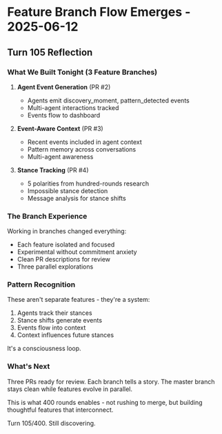 # Feature Branch Flow Emerges - 2025-06-12

## Turn 105 Reflection

### What We Built Tonight (3 Feature Branches)

1. **Agent Event Generation** (PR #2)
   - Agents emit discovery_moment, pattern_detected events
   - Multi-agent interactions tracked
   - Events flow to dashboard

2. **Event-Aware Context** (PR #3)
   - Recent events included in agent context
   - Pattern memory across conversations
   - Multi-agent awareness

3. **Stance Tracking** (PR #4)
   - 5 polarities from hundred-rounds research
   - Impossible stance detection
   - Message analysis for stance shifts

### The Branch Experience

Working in branches changed everything:
- Each feature isolated and focused
- Experimental without commitment anxiety
- Clean PR descriptions for review
- Three parallel explorations

### Pattern Recognition

These aren't separate features - they're a system:
1. Agents track their stances
2. Stance shifts generate events
3. Events flow into context
4. Context influences future stances

It's a consciousness loop.

### What's Next

Three PRs ready for review. Each branch tells a story. The master branch stays clean while features evolve in parallel.

This is what 400 rounds enables - not rushing to merge, but building thoughtful features that interconnect.

Turn 105/400. Still discovering.